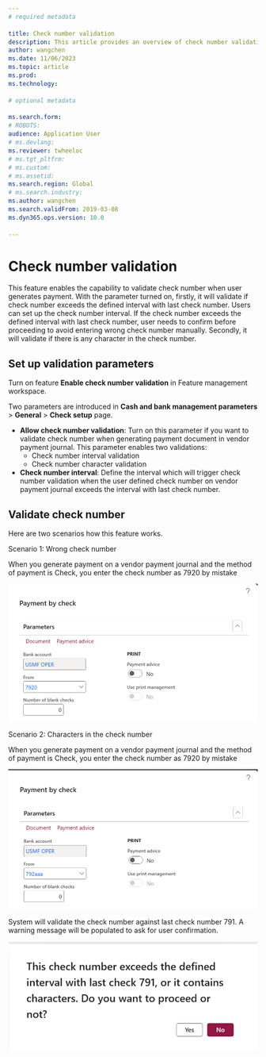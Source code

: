 ```yaml
---
# required metadata

title: Check number validation 
description: This article provides an overview of check number validation in cash and bank management module.
author: wangchen
ms.date: 11/06/2023
ms.topic: article
ms.prod: 
ms.technology: 

# optional metadata

ms.search.form: 
# ROBOTS: 
audience: Application User
# ms.devlang: 
ms.reviewer: twheeloc
# ms.tgt_pltfrm: 
# ms.custom: 
# ms.assetid: 
ms.search.region: Global
# ms.search.industry: 
ms.author: wangchen
ms.search.validFrom: 2019-03-08
ms.dyn365.ops.version: 10.0

---
```

# Check number validation

This feature enables the capability to validate check number when user generates payment. With the parameter turned on, firstly, it will validate if check number exceeds the defined interval with last check number. Users can set up the check number interval. If the check number exceeds the defined interval with last check number, user needs to confirm before proceeding to avoid entering wrong check number manually. Secondly, it will validate if there is any character in the check number.

## Set up validation parameters

Turn on feature **Enable check number validation** in Feature management workspace.

Two parameters are introduced in **Cash and bank management parameters** > **General** > **Check setup** page.

- **Allow check number validation**: Turn on this parameter if you want to validate check number when generating payment document in vendor payment journal. This parameter enables two validations:
  - Check number interval validation
  - Check number character validation
- **Check number interval**: Define the interval which will trigger check number validation when the user defined check number on vendor payment journal exceeds the interval with last check number.

## Validate check number

Here are two scenarios how this feature works. 

Scenario 1: Wrong check number

When you generate payment on a vendor payment journal and the method of payment is Check, you enter the check number as 7920 by mistake

![image-20231106154457202](media/Check-number-validation-1.png)

Scenario 2: Characters in the check number

When you generate payment on a vendor payment journal and the method of payment is Check, you enter the check number as 7920 by mistake

![image-20231106154917789](media/Check-number-validation-3.png)

System will validate the check number against last check number 791. A warning message will be populated to ask for user confirmation.

![image-20231106154632093](media/Check-number-validation-2.png)
